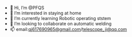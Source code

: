 - 👋 Hi, I’m @PFQS
- 👀 I’m interested in staying at home
- 🌱 I’m currently learning Robotic operating ststem
- 💞️ I’m looking to collaborate on automatic welding 
- 📫 email:qj617690965@gmail.com/telescope_ji@qq.com

<!---
PFQS/PFQS is a ✨ special ✨ repository because its `README.md` (this file) appears on your GitHub profile.
You can click the Preview link to take a look at your changes.
--->
